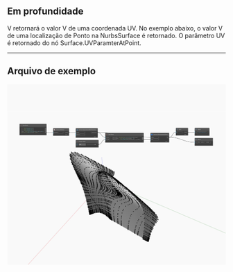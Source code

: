 ## Em profundidade
V retornará o valor V de uma coordenada UV. No exemplo abaixo, o valor V de uma localização de Ponto na NurbsSurface é retornado. O parâmetro UV é retornado do nó Surface.UVParamterAtPoint.
___
## Arquivo de exemplo

![V](./Autodesk.DesignScript.Geometry.UV.V_img.jpg)

